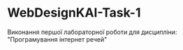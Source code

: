 # WebDesignKAI-Task-1
Виконання першої лабораторної роботи для дисципліни: "Програмування інтернет речей"
